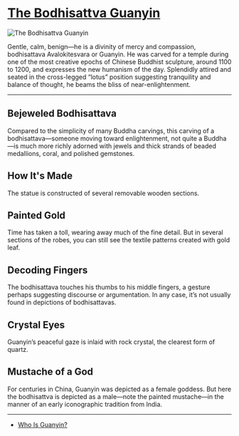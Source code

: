 # [The Bodhisattva Guanyin](http://artstories.artsmia.org/#/o/5788)
![The Bodhisattva Guanyin](http://api.artsmia.org/images/5788/large.jpg)

Gentle, calm, benign—he is a divinity of mercy and compassion, bodhisattava Avalokitesvara or Guanyin. He was carved for a temple during one of the most creative epochs of Chinese Buddhist sculpture, around 1100 to 1200, and expresses the new humanism of the day. Splendidly attired and seated in the cross-legged “lotus” position suggesting tranquility and balance of thought, he beams the bliss of near-enlightenment.

---

## Bejeweled Bodhisattava

Compared to the simplicity of many Buddha carvings, this carving of a bodhisattava—someone moving toward enlightenment, not quite a Buddha—is much more richly adorned with jewels and thick strands of beaded medallions, coral, and polished gemstones.

## How It's Made

The statue is constructed of several removable wooden sections. 

## Painted Gold

Time has taken a toll, wearing away much of the fine detail. But in several sections of the robes, you can still see the textile patterns created with gold leaf.

## Decoding Fingers

The bodhisattava touches his thumbs to his middle fingers, a gesture perhaps suggesting discourse or argumentation. In any case, it’s not usually found in depictions of bodhisattavas.

## Crystal Eyes

Guanyin’s peaceful gaze is inlaid with rock crystal, the clearest form of quartz.  

## Mustache of a God

For centuries in China, Guanyin was depicted as a female goddess. But here the bodhisattva is depicted as a male—note the painted mustache—in the manner of an early iconographic tradition from India.

---

* [Who Is Guanyin?](../stories/who-is-guanyin.md)

